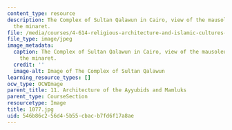 ```yaml
---
content_type: resource
description: The Complex of Sultan Qalawun in Cairo, view of the mausoleum dome and
  the minaret.
file: /media/courses/4-614-religious-architecture-and-islamic-cultures-fall-2002/546b86c256d45b55cbacb7fd6f17a8ae_1077.jpg
file_type: image/jpeg
image_metadata:
  caption: The Complex of Sultan Qalawun in Cairo, view of the mausoleum dome and
    the minaret.
  credit: ''
  image-alt: Image of The Complex of Sultan Qalawun
learning_resource_types: []
ocw_type: OCWImage
parent_title: 11. Architecture of the Ayyubids and Mamluks
parent_type: CourseSection
resourcetype: Image
title: 1077.jpg
uid: 546b86c2-56d4-5b55-cbac-b7fd6f17a8ae
---
```

